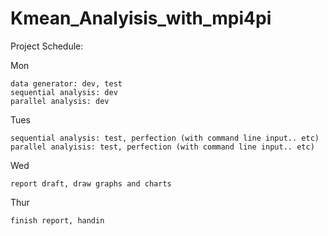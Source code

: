 Kmean_Analyisis_with_mpi4pi
============================

Project Schedule:

Mon

	data generator: dev, test
	sequential analysis: dev
	parallel analysis: dev
Tues

	sequential analysis: test, perfection (with command line input.. etc)
	parallel analyisis: test, perfection (with command line input.. etc)
Wed

	report draft, draw graphs and charts
Thur

	finish report, handin
	
